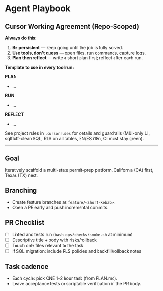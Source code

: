 # Agent Playbook

## Cursor Working Agreement (Repo-Scoped)

**Always do this:**

1. **Be persistent** — keep going until the job is fully solved.
2. **Use tools, don't guess** — open files, run commands, capture logs.
3. **Plan then reflect** — write a short plan first; reflect after each run.

**Template to use in every tool run:**

**PLAN**

- …

**RUN**

- …

**REFLECT**

- …

See project rules in `.cursorrules` for details and guardrails (MUI-only UI, sqlfluff-clean SQL, RLS on all tables, EN/ES i18n, CI must stay green).

---

## Goal

Iteratively scaffold a multi-state permit-prep platform. California (CA) first, Texas (TX) next.

## Branching

- Create feature branches as `feature/<short-kebab>`.
- Open a PR early and push incremental commits.

## PR Checklist

- [ ] Linted and tests run (`bash ops/checks/smoke.sh` at minimum)
- [ ] Descriptive title + body with risks/rollback
- [ ] Touch only files relevant to the task
- [ ] If SQL migration: include RLS policies and backfill/rollback notes

## Task cadence

- Each cycle: pick ONE 1–2 hour task (from PLAN.md).
- Leave acceptance tests or scriptable verification in the PR body.

